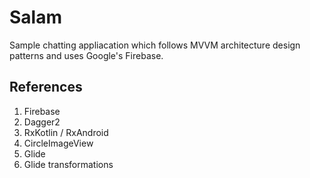 # Salam

Sample chatting appliacation which follows MVVM architecture design patterns and uses Google's Firebase.

## References
1. Firebase
2. Dagger2
3. RxKotlin / RxAndroid
4. CircleImageView
5. Glide
6. Glide transformations
